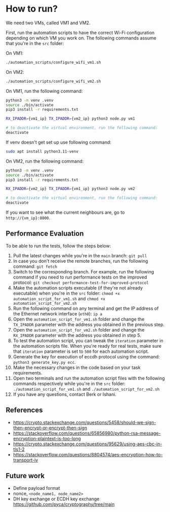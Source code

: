 # How to run?

We need two VMs, called VM1 and VM2.

First, run the automation scripts to have the correct Wi-Fi configuration depending on which VM you work on. The following commands assume that you're in the `src` folder:

On VM1:

```bash
./automation_scripts/configure_wifi_vm1.sh
```

On VM2:

```bash
./automation_scripts/configure_wifi_vm2.sh
```

On VM1, run the following command:

```bash
python3 -m venv .venv
source ./bin/activate
pip3 install -r requirements.txt

RX_IPADDR={vm1_ip} TX_IPADDR={vm2_ip} python3 node.py vm1

# to deactivate the virtual environment, run the following command:
deactivate
```

If venv doesn't get set up use following command:

```bash
sudo apt install python3.11-venv
```

On VM2, run the following command:

```bash
python3 -m venv .venv
source ./bin/activate
pip3 install -r requirements.txt

RX_IPADDR={vm2_ip} TX_IPADDR={vm1_ip} python3 node.py vm2

# to deactivate the virtual environment, run the following command:
deactivate
```


If you want to see what the current neighbours are, go to `http://{vm_ip}:8000`.

## Performance Evaluation
To be able to run the tests, follow the steps below:
1. Pull the latest changes while you're in the `main` branch: `git pull`
2. In case you don't receive the remote branches, run the following command: `git fetch`
3. Switch to the corresponding branch. For example, run the following command if you need to run performance tests on the improved protocol: `git checkout performance-test-for-improved-protocol`
4. Make the automation scripts executable (if they're not already executable) when you're in the `src` folder: `chmod +x automation_script_for_vm1.sh` and `chmod +x automation_script_for_vm2.sh`
5. Run the following command on any terminal and get the IP address of the Ethernet network interface (`eth0`): `ip a`
6. Open the `automation_script_for_vm1.sh` folder and change the `TX_IPADDR` parameter with the address you obtained in the previous step.
7. Open the `automation_script_for_vm2.sh` folder and change the `RX_IPADDR` parameter with the address you obtained in step 5.
8. To test the automation script, you can tweak the `iteration` parameter in the automation scripts file. When you're ready for real tests, make sure that `iteration` parameter is set to `500` for each automation script.
9. Generate the key for execution of eccdh protocol using the command: `python3 generate_key.py ecc`.
10. Make the necessary changes in the code based on your task requirements.
11. Open two terminals and run the automation script files with the following commands respectively while you're in the `src` folder: `./automation_script_for_vm1.sh` and `./automation_script_for_vm2.sh`
12. If you have any questions, contact Berk or Ishani.



## References

- https://crypto.stackexchange.com/questions/5458/should-we-sign-then-encrypt-or-encrypt-then-sign
- https://stackoverflow.com/questions/65856980/python-rsa-message-encryption-plaintext-is-too-long
- https://crypto.stackexchange.com/questions/95629/using-aes-cbc-in-tls1-2
- https://stackoverflow.com/questions/8804574/aes-encryption-how-to-transport-iv

## Future work

- Define payload format
- nonce, `<node_name1, node_name2>`
- DH key exchange or ECDH key exchange https://github.com/pyca/cryptography/tree/main
